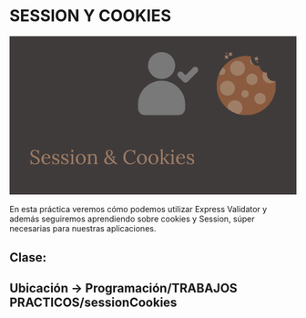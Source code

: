 # SESSION Y COOKIES

![portada](public/img/cover.png)

En esta práctica veremos cómo podemos utilizar Express Validator y además
seguiremos aprendiendo sobre cookies y Session, súper necesarias para nuestras
aplicaciones.

## Clase: 

## Ubicación -> Programación/TRABAJOS PRACTICOS/sessionCookies